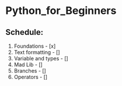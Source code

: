 # **Python_for_Beginners**
## Schedule:

1. Foundations - [x]
2. Text formatting - []
3. Variable and types - []
4. Mad Lib - []
5. Branches - []
6. Operators - []
